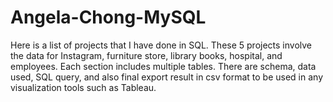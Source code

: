 # Angela-Chong-MySQL
Here is a list of projects that I have done in SQL. These 5 projects involve the data for Instagram, furniture store, library books, hospital, and employees. Each section includes multiple tables. There are schema, data used, SQL query, and also final export result in csv format to be used in any visualization tools such as Tableau.    
